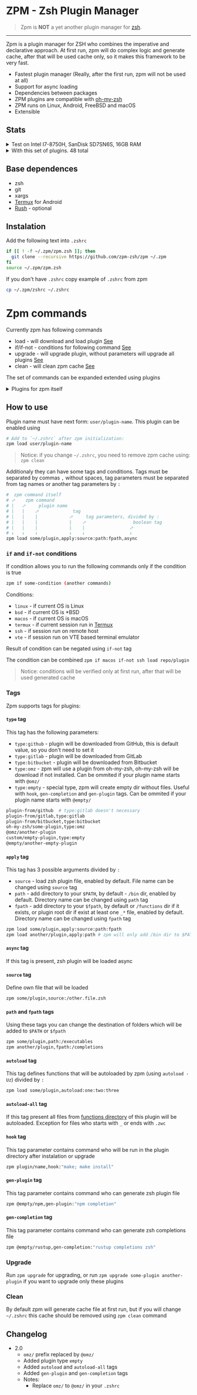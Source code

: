 # ZPM - Zsh Plugin Manager

> Zpm is **NOT** a yet another plugin manager for [zsh](http://www.zsh.org/).

---

Zpm is a plugin manager for ZSH who combines the imperative and declarative approach. At first run, zpm will do complex logic and generate cache, after that will be used cache only, so it makes this framework to be very fast.

* Fastest plugin manager (Really, after the first run, zpm will not be used at all)
* Support for async loading
* Dependencies between packages
* ZPM plugins are compatible with [oh-my-zsh](https://github.com/robbyrussell/oh-my-zsh)
* ZPM runs on Linux, Android, FreeBSD and macOS
* Extensible

## Stats

<details>
  <summary>Test on Intel I7-8750H, SanDisk SD7SN6S, 16GB RAM</summary>
<p>

```sh
zsh -i -c exit  0.01s user 0.00s system 100% cpu 0.010 total
zsh -i -c exit  0.01s user 0.00s system 101% cpu 0.010 total
zsh -i -c exit  0.01s user 0.00s system 100% cpu 0.012 total
zsh -i -c exit  0.00s user 0.01s system 100% cpu 0.010 total
zsh -i -c exit  0.00s user 0.00s system 101% cpu 0.008 total
zsh -i -c exit  0.01s user 0.00s system 100% cpu 0.010 total
zsh -i -c exit  0.01s user 0.00s system 99% cpu 0.010 total
zsh -i -c exit  0.01s user 0.00s system 100% cpu 0.009 total
zsh -i -c exit  0.01s user 0.00s system 99% cpu 0.010 total
zsh -i -c exit  0.01s user 0.00s system 103% cpu 0.010 total
```

</p>
</details>

<details>
  <summary>With this set of plugins. 48 total</summary>
<p>

```sh
zpm-zsh/helpers
zpm-zsh/colors
zpm-zsh/background
zpm-zsh/vte
zpm-zsh/core-config
zpm-zsh/check-deps
zpm-zsh/minimal-theme
zpm-zsh/pr-user
zpm-zsh/zpm-telemetry
zpm-zsh/btrfs
zpm-zsh/zpm-readme
zpm-zsh/zpm-info
zpm-zsh/ignored-users
zpm-zsh/material-colors
zpm-zsh/pr-is-root
zpm-zsh/pr-return
zpm-zsh/pr-exec-time
sindresorhus/pretty-time-zsh
zpm-zsh/pr-git
zpm-zsh/pr-cwd
zpm-zsh/pr-php
zpm-zsh/pr-rust
zpm-zsh/pr-node
zpm-zsh/pr-2
zpm-zsh/pr-eol
zpm-zsh/pr-zcalc
zpm-zsh/pr-correct
zpm-zsh/ls
zpm-zsh/colorize
zpm-zsh/ssh
zpm-zsh/dot
zpm-zsh/undollar
zpm-zsh/dropbox
lukechilds/zsh-better-npm-completion
zpm-zsh/clipboard
zpm-zsh/mysql-colorize
zpm-zsh/zshmarks
voronkovich/gitignore.plugin.zsh
zpm-zsh/autoenv
mdumitru/fancy-ctrl-z
zsh-users/zsh-history-substring-search
zdharma/fast-syntax-highlighting
zsh-users/zsh-autosuggestions
psprint/history-search-multi-word
omz/extract
omz/command-not-found
omz/wp-cli
zpm-zsh/template
```

</p>
</details>

## Base dependences

* zsh
* git
* xargs
* [Termux](http://termux.com/) for Android
* [Rush](https://github.com/shenwei356/rush) - optional

## Instalation

Add the following text into `.zshrc`

```sh
if [[ ! -f ~/.zpm/zpm.zsh ]]; then
  git clone --recursive https://github.com/zpm-zsh/zpm ~/.zpm
fi
source ~/.zpm/zpm.zsh
```

If you don't have `.zshrc` copy example of `.zshrc` from zpm

```sh
cp ~/.zpm/zshrc ~/.zshrc
```

# Zpm commands

Currently zpm has following commands

* load - will download and load plugin [See](#how-to-use)
* if/if-not - conditions for following command [See](#if-conditions)
* upgrade - will upgrade plugin, without parameters will upgrade all plugins [See](#upgrade)
* clean - will clean zpm cache [See](#cache)

The set of commands can be expanded extended using plugins

<details>
  <summary>Plugins for zpm itself</summary>
  <p>

* [zpm-readme](https://github.com/zpm-zsh/zpm-readme) - Show plugin readme in terminal
* [zpm-info](https://github.com/zpm-zsh/zpm-info) - Show plugin info in terminal
* [zpm-telemetry](https://github.com/zpm-zsh/zpm-telemetry) - Send telemetry data. Keep calm. Data is sent using GitHub and you can see it before sending.

  </p>

</details>

## How to use

Plugin name must have next form: `user/plugin-name`. This plugin can be enabled using

```sh
# Add to `~/.zshrc` after zpm initialization:
zpm load user/plugin-name
```

> Notice: if you change `~/.zshrc`, you need to remove zpm cache using: `zpm clean`

Additionaly they can have some tags and conditions.
Tags must be separated by commas `,` without spaces, tag parameters must be separated from tag names or another tag parameters by `:`

```sh
#  zpm command itself
# ⬀    zpm command
# |   ⬀     plugin name
# |   |    ⬀             tag
# |   |    |            ⬀     tag parameters, divided by :
# |   |    |            |    ⬀                  boolean tag
# |   |    |            |    |                 ⬀
# ↓   ↓    ↓            ↓    ↓                 ↓
zpm load some/plugin,apply:source:path:fpath,async
```

### `if` and `if-not` conditions

If condition allows you to run the following commands only if the condition is true

```sh
zpm if some-condition (another commands)
```

Conditions:

* `linux` - if current OS is Linux
* `bsd` - if current OS is *BSD
* `macos` - if current OS is macOS
* `termux` - if current session run in [Termux](http://termux.com/)
* `ssh` - if session run on remote host
* `vte` - if session run on VTE based terminal emulator

Result of condition can be negated using `if-not` tag

The condition can be combined `zpm if macos if-not ssh load repo/plugin`

> Notice: conditions will be verified only at first run, after that will be used generated cache

### Tags

Zpm supports tags for plugins:

#### `type` tag

This tag has the following parameters:

* `type:github` - plugin will be downloaded from GitHub, this is default value, so you don't need to set it
* `type:gitlab` - plugin will be downloaded from GitLab
* `type:bitbucket` - plugin will be downloaded from Bitbucket
* `type:omz` - zpm will use a plugin from oh-my-zsh, oh-my-zsh will be download if not installed. Can be ommited if your plugin name starts with `@omz/`
* `type:empty` - special type, zpm will create empty dir without files. Useful with `hook`, `gen-completion` and `gen-plugin` tags. Can be ommited if your plugin name starts with `@empty/`

```sh
plugin-from/github  # type:gitlab doesn't necessary
plugin-from/gitlab,type:gitlab
plugin-from/bitbucket,type:bitbucket
oh-my-zsh/some-plugin,type:omz
@omz/another-plugin
custom/empty-plugin,type:empty
@empty/another-empty-plugin
```

#### `apply` tag

This tag has 3 possible arguments divided by `:`

* `source` - load zsh plugin file, enabled by default. File name can be changed using `source` tag
* `path` - add directory to your `$PATH`, by default - `/bin` dir, enabled by default. Directory name can be changed using `path` tag
* `fpath` - add directory to your `$fpath`, by default or `/functions` dir if it exists, or plugin root dir if exist at least one `_*` file, enabled by default. Directory name can be changed using `fpath` tag

```sh
zpm load some/plugin,apply:source:path:fpath
zpm load another/plugin,apply:path # zpm will only add /bin dir to $PATH, plugin will not be sourced, nor be added to $fpath
```

#### `async` tag

If this tag is present, zsh plugin will be loaded async

#### `source` tag

Define own file that will be loaded

```sh
zpm some/plugin,source:/other.file.zsh
```

#### `path` and `fpath` tags

Using these tags you can change the destination of folders which will be added to `$PATH` or `$fpath`

```sh
zpm some/plugin,path:/executables
zpm another/plugin,fpath:/completions
```

#### `autoload` tag

This tag defines functions that will be autoloaded by zpm (using `autoload -Uz`) divided by `:`

```sh
zpm load some/plugin,autoload:one:two:three
```

#### `autoload-all` tag

If this tag present all files from [functions directory](#path-and-fpath-tags) of this plugin will be autoloaded. Exception for files who starts with `_` or ends with `.zwc`

#### `hook` tag

This tag parameter contains command who will be run in the plugin directory after instalation or upgrade

```sh
zpm plugin/name,hook:"make; make install"
```

#### `gen-plugin` tag

This tag parameter contains command who can generate zsh plugin file

```sh
zpm @empty/npm,gen-plugin:"npm completion"
```

#### `gen-completion` tag

This tag parameter contains command who can generate zsh completions file

```sh
zpm @empty/rustup,gen-completion:"rustup completions zsh"
```

### Upgrade

Run `zpm upgrade` for upgrading, or run `zpm upgrade some-plugin another-plugin` if you want to upgrade only these plugins

### Clean

By default zpm will generate cache file at first run, but if you will change `~/.zshrc` this cache should be removed using `zpm clean` command

## Changelog

* 2.0
  * `omz/` prefix replaced by `@omz/`
  * Added plugin type `empty`
  * Added `autoload` and `autoload-all` tags
  * Added `gen-plugin` and `gen-completion` tags
  * Notes:
    * Replace `omz/` to `@omz/` in your `.zshrc`
